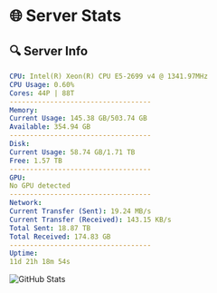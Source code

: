 # 🌐 Server Stats
## 🔍 Server Info
```yaml
CPU: Intel(R) Xeon(R) CPU E5-2699 v4 @ 1341.97MHz
CPU Usage: 0.60%
Cores: 44P | 88T
-----------------------------------
Memory:
Current Usage: 145.38 GB/503.74 GB
Available: 354.94 GB
-----------------------------------
Disk:
Current Usage: 58.74 GB/1.71 TB
Free: 1.57 TB
-----------------------------------
GPU:
No GPU detected
-----------------------------------
Network:
Current Transfer (Sent): 19.24 MB/s
Current Transfer (Received): 143.15 KB/s
Total Sent: 18.87 TB
Total Received: 174.83 GB
-----------------------------------
Uptime:
11d 21h 18m 54s
```
![GitHub Stats](https://img.shields.io/badge/Updated-2025-03-19_18:41:43-blue)